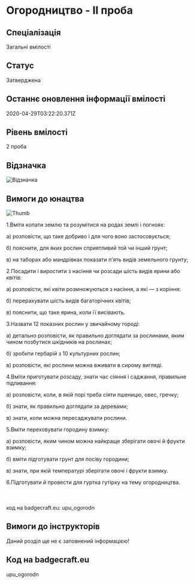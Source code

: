 # Огородництво - ІІ проба

## Спеціалізація

Загальні вмілості

## Статус

Затверджена

## Останнє оновлення інформації вмілості

2020-04-29T03:22:20.371Z

## Рівень вмілості

2 проба

## Відзначка

![Відзначка](../images/Ohorodnytstvo_II/____________.jpg)

## Вимоги до юнацтва

<p><img alt="Thumb             " src="/uploads/textareas/bootsy/image/63/small_____________.jpg"><br></p><p>1.Вміти копати землю та розумітися на родах землі і
погноях:</p>

<p>а) розповісти, що таке добриво і для чого воно за­стосовується;</p>

<p>б) пояснити, для яких рослин сприятливий той чи ін­ший
грунт;</p>

<p>в) на таборах або мандрівках показати п'ять видів зе­мельного
грунту;</p>

<p>2.Посадити і виростити з насіння чи розсади шість видів
ярини або квітів:</p>

<p>а) розповісти, які квіти розмножуються з насіння, а які
— з коріння:</p>

<p>б) перерахувати шість видів багаторічних квітів;</p>

<p>в) пояснити, що таке ярина, коли її висівають.</p>

<p>3.Назвати 12 показних рослин у звичайному городі:</p>

<p>а) детально розповісти, як правильно доглядати за
рослинами, яким чином позбутися шкідників на рослинах;</p>

<p>б) зробити гербарій з 10 культурних рослин;</p>

<p>в) розповісти, які рослини можна вживати в сирому
вигляді.</p>

<p>4.Вміти приготувати розсаду, знати час сіяння і
саджання, правильне підливання:</p>

<p>а) розповісти, коли, в якій порі треба сіяти пшеницю,
овес, гречку;</p>

<p>б) знати, як правильно доглядати за деревами;</p>

<p>в) знати, коли можна пересаджувати рослини. </p>

<p>5.Вміти переховувати городину взимку:</p>

<p>а) розповісти, яким чином можна найкраще зберігати овочі
й фрукти взимку;</p>

<p>б) вміти підготувати грунт для посіву городини;</p>

<p>в) знати, при якій температурі зберігати овочі і фрукти
взимку.</p>

6.Підготувати й провести для
гуртка гутірку на тему огородництва.<br><br><br><br>код на badgecraft.eu: upu_ogorodn<br>

## Вимоги до інструкторів

Даний розділ ще не є заповнений інформацією!

## Код на badgecraft.eu

upu_ogorodn
